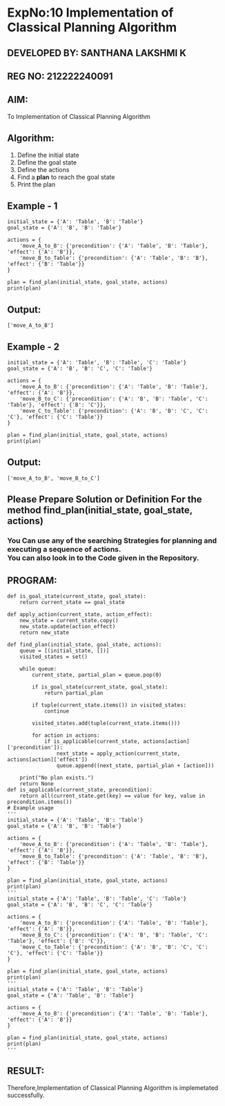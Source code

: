 # ExpNo:10 Implementation of Classical Planning Algorithm
## DEVELOPED BY: SANTHANA LAKSHMI K
## REG NO: 212222240091
## AIM:
To Implementation of Classical Planning Algorithm
## Algorithm:
<ol>
  <li>Define the initial state</li>
  <li>Define the goal state</li>
  <li>Define the actions</li>
  <li>Find a <b>plan</b> to reach the goal state</li>
  <li>Print the plan</li>
</ol>

## Example - 1
```
initial_state = {'A': 'Table', 'B': 'Table'}
goal_state = {'A': 'B', 'B': 'Table'}

actions = {
    'move_A_to_B': {'precondition': {'A': 'Table', 'B': 'Table'}, 'effect': {'A': 'B'}},
    'move_B_to_Table': {'precondition': {'A': 'Table', 'B': 'B'}, 'effect': {'B': 'Table'}}
}

plan = find_plan(initial_state, goal_state, actions)
print(plan)
```
## Output:
```
['move_A_to_B']
```
## Example - 2
```
initial_state = {'A': 'Table', 'B': 'Table', 'C': 'Table'}
goal_state = {'A': 'B', 'B': 'C', 'C': 'Table'}

actions = {
    'move_A_to_B': {'precondition': {'A': 'Table', 'B': 'Table'}, 'effect': {'A': 'B'}},
    'move_B_to_C': {'precondition': {'A': 'B', 'B': 'Table', 'C': 'Table'}, 'effect': {'B': 'C'}},
    'move_C_to_Table': {'precondition': {'A': 'B', 'B': 'C', 'C': 'C'}, 'effect': {'C': 'Table'}}
}

plan = find_plan(initial_state, goal_state, actions)
print(plan)
```
## Output:
```
['move_A_to_B', 'move_B_to_C']
```

## Please Prepare Solution or Definition For the method find_plan(initial_state, goal_state, actions)
<h3>You Can use any of the searching Strategies for planning and executing a sequence of actions.<br> You can also look in to the Code given in the Repository.</h3>

## PROGRAM:
```
def is_goal_state(current_state, goal_state):
    return current_state == goal_state

def apply_action(current_state, action_effect):
    new_state = current_state.copy()
    new_state.update(action_effect)
    return new_state

def find_plan(initial_state, goal_state, actions):
    queue = [(initial_state, [])]
    visited_states = set()

    while queue:
        current_state, partial_plan = queue.pop(0)

        if is_goal_state(current_state, goal_state):
            return partial_plan

        if tuple(current_state.items()) in visited_states:
            continue

        visited_states.add(tuple(current_state.items()))

        for action in actions:
            if is_applicable(current_state, actions[action]['precondition']):
                next_state = apply_action(current_state, actions[action]['effect'])
                queue.append((next_state, partial_plan + [action]))

    print("No plan exists.")
    return None
def is_applicable(current_state, precondition):
    return all(current_state.get(key) == value for key, value in precondition.items())
# Example usage
'''
initial_state = {'A': 'Table', 'B': 'Table'}
goal_state = {'A': 'B', 'B': 'Table'}

actions = {
    'move_A_to_B': {'precondition': {'A': 'Table', 'B': 'Table'}, 'effect': {'A': 'B'}},
    'move_B_to_Table': {'precondition': {'A': 'Table', 'B': 'B'}, 'effect': {'B': 'Table'}}
}

plan = find_plan(initial_state, goal_state, actions)
print(plan)
'''
initial_state = {'A': 'Table', 'B': 'Table', 'C': 'Table'}
goal_state = {'A': 'B', 'B': 'C', 'C': 'Table'}

actions = {
    'move_A_to_B': {'precondition': {'A': 'Table', 'B': 'Table'}, 'effect': {'A': 'B'}},
    'move_B_to_C': {'precondition': {'A': 'B', 'B': 'Table', 'C': 'Table'}, 'effect': {'B': 'C'}},
    'move_C_to_Table': {'precondition': {'A': 'B', 'B': 'C', 'C': 'C'}, 'effect': {'C': 'Table'}}
}

plan = find_plan(initial_state, goal_state, actions)
print(plan)
'''
initial_state = {'A': 'Table', 'B': 'Table'}
goal_state = {'A': 'Table', 'B': 'Table'}

actions = {
    'move_A_to_B': {'precondition': {'A': 'Table', 'B': 'Table'}, 'effect': {'A': 'B'}}
}

plan = find_plan(initial_state, goal_state, actions)
print(plan)
'''
```
## RESULT:
Therefore,Implementation of Classical Planning Algorithm is implemetated successfully.
